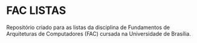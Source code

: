 # FAC LISTAS
Repositório criado para as listas da disciplina de Fundamentos de Arquiteturas de Computadores (FAC) cursada na Universidade de Brasília.